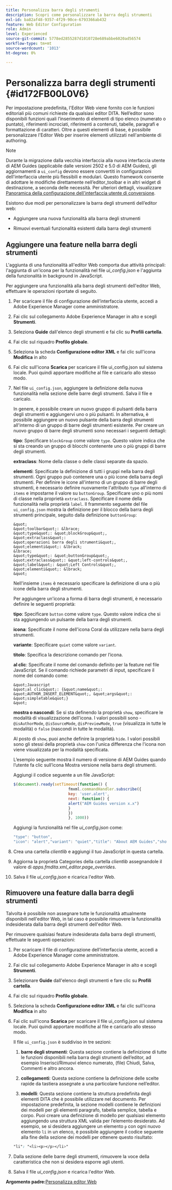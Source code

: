 ```yaml
---
title: Personalizza barra degli strumenti
description: Scopri come personalizzare la barra degli strumenti
exl-id: ba82af48-9357-4f29-90ce-6793366ab432
feature: Web Editor Configuration
role: Admin
level: Experienced
source-git-commit: 5778ed2855287d1010728e689abbe6020ad56574
workflow-type: tm+mt
source-wordcount: '1013'
ht-degree: 0%

---
```


# Personalizza barra degli strumenti {#id172FB00L0V6}

Per impostazione predefinita, l&#39;Editor Web viene fornito con le funzioni editoriali più comuni richieste da qualsiasi editor DITA. Nell’editor sono disponibili funzioni quali l’inserimento di elementi di tipo elenco \(numerato o puntato\), riferimenti incrociati, riferimenti a contenuti, tabelle, paragrafi e formattazione di caratteri. Oltre a questi elementi di base, è possibile personalizzare l&#39;Editor Web per inserire elementi utilizzati nell&#39;ambiente di authoring.

>[!NOTE]
>
> Durante la migrazione dalla vecchia interfaccia alla nuova interfaccia utente di AEM Guides (applicabile dalle versioni 2502 e 5.0 di AEM Guides), gli aggiornamenti a `ui_config` devono essere convertiti in configurazioni dell&#39;interfaccia utente più flessibili e modulari. Questo framework consente di adottare le modifiche direttamente nell’editor_toolbar e in altri widget di destinazione, a seconda delle necessità. Per ulteriori dettagli, visualizzare [Panoramica della configurazione dell&#39;interfaccia utente di conversione](https://experienceleague.adobe.com/it/docs/experience-manager-guides-learn/videos/advanced-user-guide/conver-ui-config).

Esistono due modi per personalizzare la barra degli strumenti dell’editor web:

- Aggiungere una nuova funzionalità alla barra degli strumenti

- Rimuovi eventuali funzionalità esistenti dalla barra degli strumenti


## Aggiungere una feature nella barra degli strumenti

L&#39;aggiunta di una funzionalità all&#39;editor Web comporta due attività principali: l&#39;aggiunta di un&#39;icona per la funzionalità nel file *ui\_config.json* e l&#39;aggiunta della funzionalità in background in JavaScript.

Per aggiungere una funzionalità alla barra degli strumenti dell&#39;editor Web, effettuare le operazioni riportate di seguito.

1. Per scaricare il file di configurazione dell’interfaccia utente, accedi a Adobe Experience Manager come amministratore.

1. Fai clic sul collegamento Adobe Experience Manager in alto e scegli **Strumenti**.
1. Seleziona **Guide** dall&#39;elenco degli strumenti e fai clic su **Profili cartella**.
1. Fai clic sul riquadro **Profilo globale**.
1. Seleziona la scheda **Configurazione editor XML** e fai clic sull&#39;icona **Modifica** in alto
1. Fai clic sull&#39;icona **Scarica** per scaricare il file ui\_config.json sul sistema locale. Puoi quindi apportare modifiche al file e caricarlo allo stesso modo.
1. Nel file `ui_config.json`, aggiungere la definizione della nuova funzionalità nella sezione delle barre degli strumenti. Salva il file e caricalo.

   In genere, è possibile creare un nuovo gruppo di pulsanti della barra degli strumenti e aggiungervi uno o più pulsanti. In alternativa, è possibile aggiungere un nuovo pulsante della barra degli strumenti all&#39;interno di un gruppo di barre degli strumenti esistente. Per creare un nuovo gruppo di barre degli strumenti sono necessari i seguenti dettagli:

   **tipo**:   Specificare `blockGroup` come valore `type`. Questo valore indica che si sta creando un gruppo di blocchi contenente uno o più gruppi di barre degli strumenti.

   **extraclass**:   Nome della classe o delle classi separate da spazio.

   **elementi**:   Specificate la definizione di tutti i gruppi nella barra degli strumenti. Ogni gruppo può contenere una o più icone della barra degli strumenti. Per definire le icone all&#39;interno di un gruppo di barre degli strumenti, è necessario definire nuovamente l&#39;attributo `type` all&#39;interno di `items` e impostarne il valore su `buttonGroup`. Specificare uno o più nomi di classe nella proprietà `extraclass`. Specificare il nome della funzionalità nella proprietà `label`. Il frammento seguente del file `ui_config.json` mostra la definizione per il blocco della barra degli strumenti principale, seguito dalla definizione `buttonGroup`:

       &quot;
       &quot;toolbar&quot;: &lbrace;
       &quot;type&quot;: &quot;blockGroup&quot;,
       &quot;extraclass&quot;:
       &quot;operazioni barra degli strumenti&quot;,
       &quot;elementi&quot;: &lbrack;
       &lbrace;
       &quot;type&quot;: &quot;buttonGroup&quot;,
       &quot;extraclass&quot;: &quot;left-controls&quot;,
       &quot;label&quot;: &quot;Left Controls&quot;,
       &quot;elementi&quot;: &lbrack;
       &quot;
   
   Nell&#39;insieme `items` è necessario specificare la definizione di una o più icone della barra degli strumenti.

   Per aggiungere un&#39;icona a forma di barra degli strumenti, è necessario definire le seguenti proprietà:

   **tipo**:   Specificare `button` come valore `type`. Questo valore indica che si sta aggiungendo un pulsante della barra degli strumenti.

   **icona**:   Specificate il nome dell&#39;icona Coral da utilizzare nella barra degli strumenti.

   **variante**:   Specificare `quiet` come valore `variant`.

   **titolo**:   Specifica la descrizione comando per l’icona.

   **al clic**:   Specificate il nome del comando definito per la feature nel file JavaScript. Se il comando richiede parametri di input, specificare il nome del comando come:

       &quot;Javascript
       &quot;al clic&quot;: {&quot;name&quot;: &quot;AUTHOR_INSERT_ELEMENT&quot;, &quot;args&quot;: &quot;simpletable&quot;}
       &quot;
   
   **mostra o nascondi**:   Se si sta definendo la proprietà `show`, specificare le modalità di visualizzazione dell&#39;icona. I valori possibili sono - `@isAuthorMode`, `@isSourceMode`, `@isPreviewMode`, `true` \(visualizza in tutte le modalità\) o `false` \(nascondi in tutte le modalità\).

   Al posto di `show`, puoi anche definire la proprietà `hide`. I valori possibili sono gli stessi della proprietà `show` con l&#39;unica differenza che l&#39;icona non viene visualizzata per la modalità specificata.

   L’esempio seguente mostra il numero di versione di AEM Guides quando l’utente fa clic sull’icona Mostra versione nella barra degli strumenti.

   Aggiungi il codice seguente a un file JavaScript:

   ```Javascript
   $(document).ready(setTimeout(function() {
                           fmxml.commandHandler.subscribe({
                           key: 'user.alert',
                           next: function() {
                           alert("AEM Guides version x.x")
                           }
                           })
                           }, 1000))
   ```

   Aggiungi la funzionalità nel file *ui\_config.json* come:

   ```Javascript
   "type": "button",
   "icon": "alert","variant": "quiet","title": "About AEM Guides","show": "true","on-click": "user.alert"
   ```

1. Crea una cartella *clientlib* e aggiungi il tuo JavaScript in questa cartella.

1. Aggiorna la proprietà Categories della cartella *clientlib* assegnandole il valore di *apps.fmdita.xml\_editor.page\_overrides*.

1. Salva il file *ui\_config.json* e ricarica l&#39;editor Web.


## Rimuovere una feature dalla barra degli strumenti

Talvolta è possibile non assegnare tutte le funzionalità attualmente disponibili nell&#39;editor Web, in tal caso è possibile rimuovere la funzionalità indesiderata dalla barra degli strumenti dell&#39;editor Web.

Per rimuovere qualsiasi feature indesiderata dalla barra degli strumenti, effettuate le seguenti operazioni:

1. Per scaricare il file di configurazione dell’interfaccia utente, accedi a Adobe Experience Manager come amministratore.

1. Fai clic sul collegamento Adobe Experience Manager in alto e scegli **Strumenti**.
1. Selezionare **Guide** dall&#39;elenco degli strumenti e fare clic su **Profili cartella**.
1. Fai clic sul riquadro **Profilo globale**.
1. Seleziona la scheda **Configurazione editor XML** e fai clic sull&#39;icona **Modifica** in alto
1. Fai clic sull&#39;icona **Scarica** per scaricare il file ui\_config.json sul sistema locale. Puoi quindi apportare modifiche al file e caricarlo allo stesso modo.

   Il file `ui_config.json` è suddiviso in tre sezioni:

   1. **barre degli strumenti**:   Questa sezione contiene la definizione di tutte le funzioni disponibili nella barra degli strumenti dell’editor, ad esempio Inserisci/Rimuovi elenco numerato, \(file\) Chiudi, Salva, Commenti e altro ancora.

   1. **collegamenti**:   Questa sezione contiene la definizione delle scelte rapide da tastiera assegnate a una particolare funzione nell’editor.

   1. **modelli**:   Questa sezione contiene la struttura predefinita degli elementi DITA che è possibile utilizzare nel documento. Per impostazione predefinita, la sezione modelli contiene le definizioni dei modelli per gli elementi paragrafo, tabella semplice, tabella e corpo. Puoi creare una definizione di modello per qualsiasi elemento aggiungendo una struttura XML valida per l’elemento desiderato. Ad esempio, se si desidera aggiungere un elemento `p` con ogni nuovo elemento `li` in un elenco, è possibile aggiungere il codice seguente alla fine della sezione dei modelli per ottenere questo risultato:

   ```css
   "li": "<li><p></p></li>"
   ```

1. Dalla sezione delle barre degli strumenti, rimuovere la voce della caratteristica che non si desidera esporre agli utenti.

1. Salva il file *ui\_config.json* e ricarica l&#39;editor Web.


**Argomento padre:**&#x200B;[&#x200B; Personalizza editor Web](conf-web-editor.md)
